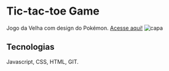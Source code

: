 # Tic-tac-toe Game
Jogo da Velha com design do Pokémon.
<a href="https://maurilosantos.github.io/game-tic-tac-toe-/">Acesse aqui!</a>
![capa](https://user-images.githubusercontent.com/109925535/188284940-13585528-975d-4cb0-8ffc-05f86a42e64d.png)
## Tecnologias
Javascript, CSS, HTML, GIT.
